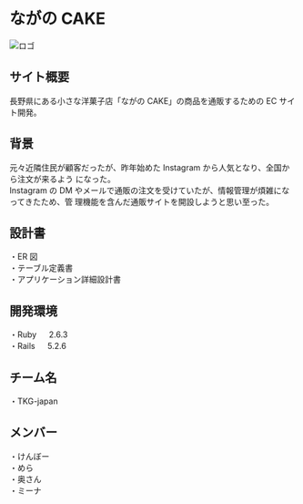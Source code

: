 <h1>ながの CAKE</h1>

![ロゴ](https://user-images.githubusercontent.com/91769651/147318353-0fdb98dc-7a8f-489e-a652-efee85e3646d.png)
<h2>サイト概要</h2>
長野県にある小さな洋菓子店「ながの CAKE」の商品を通販するための EC サイト開発。

<h2>背景</h2>
元々近隣住民が顧客だったが、昨年始めた Instagram から人気となり、全国から注文が来るよう
になった。<br>
Instagram の DM やメールで通販の注文を受けていたが、情報管理が煩雑になってきたため、管
理機能を含んだ通販サイトを開設しようと思い至った。

<h2>設計書</h2>

・ER 図<br>
・テーブル定義書<br>
・アプリケーション詳細設計書<br>

<h2>開発環境</h2>
・Ruby 　 2.6.3<br>
・Rails 　 5.2.6<br>

<h2>チーム名</h2>
・TKG-japan

<h2>メンバー</h2>
・けんぼー<br>
・めら<br>
・奥さん<br>
・ミーナ
